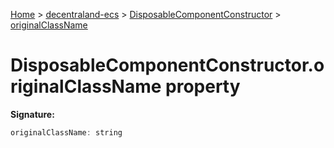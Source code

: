 [Home](./index) &gt; [decentraland-ecs](./decentraland-ecs.md) &gt; [DisposableComponentConstructor](./decentraland-ecs.disposablecomponentconstructor.md) &gt; [originalClassName](./decentraland-ecs.disposablecomponentconstructor.originalclassname.md)

# DisposableComponentConstructor.originalClassName property


**Signature:**
```javascript
originalClassName: string
```

